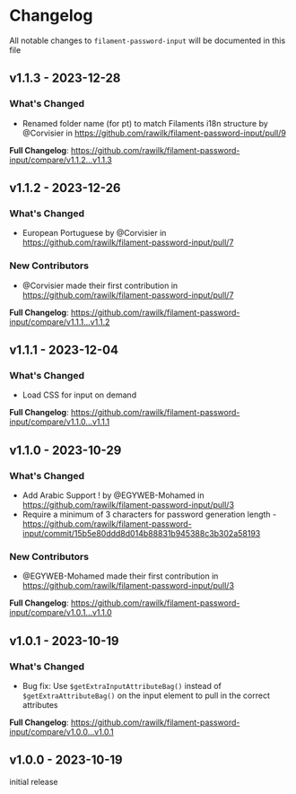 # Changelog

All notable changes to `filament-password-input` will be documented in this file

## v1.1.3 - 2023-12-28

### What's Changed

-   Renamed folder name (for pt) to match Filaments i18n structure by @Corvisier in https://github.com/rawilk/filament-password-input/pull/9

**Full Changelog**: https://github.com/rawilk/filament-password-input/compare/v1.1.2...v1.1.3

## v1.1.2 - 2023-12-26

### What's Changed

-   European Portuguese by @Corvisier in https://github.com/rawilk/filament-password-input/pull/7

### New Contributors

-   @Corvisier made their first contribution in https://github.com/rawilk/filament-password-input/pull/7

**Full Changelog**: https://github.com/rawilk/filament-password-input/compare/v1.1.1...v1.1.2

## v1.1.1 - 2023-12-04

### What's Changed

-   Load CSS for input on demand

**Full Changelog**: https://github.com/rawilk/filament-password-input/compare/v1.1.0...v1.1.1

## v1.1.0 - 2023-10-29

### What's Changed

-   Add Arabic Support ! by @EGYWEB-Mohamed in https://github.com/rawilk/filament-password-input/pull/3
-   Require a minimum of 3 characters for password generation length - https://github.com/rawilk/filament-password-input/commit/15b5e80ddd8d014b88831b945388c3b302a58193

### New Contributors

-   @EGYWEB-Mohamed made their first contribution in https://github.com/rawilk/filament-password-input/pull/3

**Full Changelog**: https://github.com/rawilk/filament-password-input/compare/v1.0.1...v1.1.0

## v1.0.1 - 2023-10-19

### What's Changed

-   Bug fix: Use `$getExtraInputAttributeBag()` instead of `$getExtraAttributeBag()` on the input element to pull in the correct attributes

**Full Changelog**: https://github.com/rawilk/filament-password-input/compare/v1.0.0...v1.0.1

## v1.0.0 - 2023-10-19

initial release
